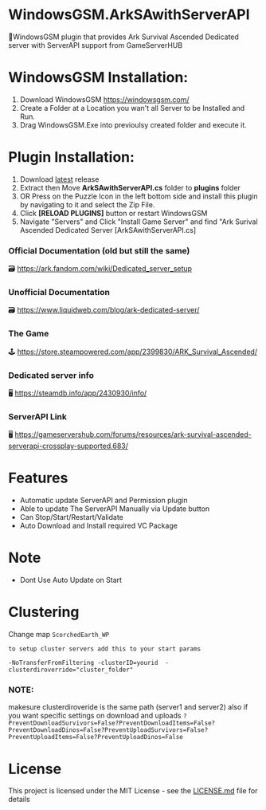 # WindowsGSM.ArkSAwithServerAPI
🧩WindowsGSM plugin that provides Ark Survival Ascended Dedicated server with ServerAPI support from GameServerHUB


# WindowsGSM Installation: 
1. Download  WindowsGSM https://windowsgsm.com/ 
2. Create a Folder at a Location you wan't all Server to be Installed and Run.
4. Drag WindowsGSM.Exe into previoulsy created folder and execute it.

# Plugin Installation:
1. Download [latest](https://github.com/ohmcodes/WindowsGSM.ArkSAwithServerAPI/releases/latest) release
2. Extract then Move **ArkSAwithServerAPI.cs** folder to **plugins** folder
3. OR Press on the Puzzle Icon in the left bottom side and install this plugin by navigating to it and select the Zip File.
4. Click **[RELOAD PLUGINS]** button or restart WindowsGSM
5. Navigate "Servers" and Click "Install Game Server" and find "Ark Surival Ascended Dedicated Server [ArkSAwithServerAPI.cs]

### Official Documentation (old but still the same)
🗃️ https://ark.fandom.com/wiki/Dedicated_server_setup

### Unofficial Documentation
🗃️ https://www.liquidweb.com/blog/ark-dedicated-server/

### The Game
🕹️ https://store.steampowered.com/app/2399830/ARK_Survival_Ascended/

### Dedicated server info
🖥️ https://steamdb.info/app/2430930/info/

### ServerAPI Link
🖥️ https://gameservershub.com/forums/resources/ark-survival-ascended-serverapi-crossplay-supported.683/

# Features
- Automatic update ServerAPI and Permission plugin
- Able to update The ServerAPI Manually via Update button
- Can Stop/Start/Restart/Validate
- Auto Download and Install required VC Package

# Note
- Dont Use Auto Update on Start

# Clustering
Change map `ScorchedEarth_WP`
```
to setup cluster servers add this to your start params

-NoTransferFromFiltering -clusterID=yourid  -clusterdiroverride="cluster_folder"
```

### NOTE: 
makesure clusterdiroveride is the same path (server1 and server2) 
also if you want specific settings on download and uploads
`?PreventDownloadSurvivors=False?PreventDownloadItems=False?PreventDownloadDinos=False?PreventUploadSurvivors=False?PreventUploadItems=False?PreventUploadDinos=False`

# License
This project is licensed under the MIT License - see the <a href="https://github.com/ohmcodes/WindowsGSM.ArkSAwithServerAPI/blob/main/LICENSE">LICENSE.md</a> file for details
